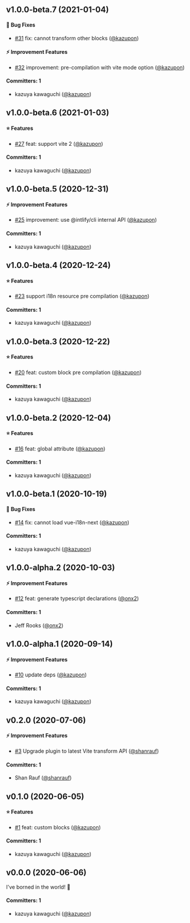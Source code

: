 
## v1.0.0-beta.7 (2021-01-04)

#### :bug: Bug Fixes
* [#31](https://github.com/intlify/vite-plugin-vue-i18n/pull/31) fix: cannot transform other blocks ([@kazupon](https://github.com/kazupon))

#### :zap: Improvement Features
* [#32](https://github.com/intlify/vite-plugin-vue-i18n/pull/32) improvement: pre-compilation with vite mode option ([@kazupon](https://github.com/kazupon))

#### Committers: 1
- kazuya kawaguchi ([@kazupon](https://github.com/kazupon))


## v1.0.0-beta.6 (2021-01-03)

#### :star: Features
* [#27](https://github.com/intlify/vite-plugin-vue-i18n/pull/27) feat: support vite 2 ([@kazupon](https://github.com/kazupon))

#### Committers: 1
- kazuya kawaguchi ([@kazupon](https://github.com/kazupon))


## v1.0.0-beta.5 (2020-12-31)

#### :zap: Improvement Features
* [#25](https://github.com/intlify/vite-plugin-vue-i18n/pull/25) improvement: use @intlify/cli internal API ([@kazupon](https://github.com/kazupon))

#### Committers: 1
- kazuya kawaguchi ([@kazupon](https://github.com/kazupon))


## v1.0.0-beta.4 (2020-12-24)

#### :star: Features
* [#23](https://github.com/intlify/vite-plugin-vue-i18n/pull/23) support i18n resource pre compilation ([@kazupon](https://github.com/kazupon))

#### Committers: 1
- kazuya kawaguchi ([@kazupon](https://github.com/kazupon))


## v1.0.0-beta.3 (2020-12-22)

#### :star: Features
* [#20](https://github.com/intlify/vite-plugin-vue-i18n/pull/20) feat: custom block pre compilation ([@kazupon](https://github.com/kazupon))

#### Committers: 1
- kazuya kawaguchi ([@kazupon](https://github.com/kazupon))


## v1.0.0-beta.2 (2020-12-04)

#### :star: Features
* [#16](https://github.com/intlify/vite-plugin-vue-i18n/pull/16) feat: global attribute ([@kazupon](https://github.com/kazupon))

#### Committers: 1
- kazuya kawaguchi ([@kazupon](https://github.com/kazupon))


## v1.0.0-beta.1 (2020-10-19)

#### :bug: Bug Fixes
* [#14](https://github.com/intlify/vite-plugin-vue-i18n/pull/14) fix: cannot load vue-i18n-next ([@kazupon](https://github.com/kazupon))

#### Committers: 1
- kazuya kawaguchi ([@kazupon](https://github.com/kazupon))


## v1.0.0-alpha.2 (2020-10-03)

#### :zap: Improvement Features
* [#12](https://github.com/intlify/vite-plugin-vue-i18n/pull/12) feat: generate typescript declarations ([@onx2](https://github.com/onx2))

#### Committers: 1
- Jeff Rooks ([@onx2](https://github.com/onx2))


## v1.0.0-alpha.1 (2020-09-14)

#### :zap: Improvement Features
* [#10](https://github.com/intlify/vite-plugin-vue-i18n/pull/10) update deps ([@kazupon](https://github.com/kazupon))

#### Committers: 1
- kazuya kawaguchi ([@kazupon](https://github.com/kazupon))




## v0.2.0 (2020-07-06)

#### :zap: Improvement Features
* [#3](https://github.com/intlify/vite-plugin-vue-i18n/pull/3) Upgrade plugin to latest Vite transform API ([@shanrauf](https://github.com/shanrauf))

#### Committers: 1
- Shan Rauf ([@shanrauf](https://github.com/shanrauf))


## v0.1.0 (2020-06-05)

#### :star: Features
* [#1](https://github.com/intlify/vite-plugin-vue-i18n/pull/1) feat: custom blocks ([@kazupon](https://github.com/kazupon))

#### Committers: 1
- kazuya kawaguchi ([@kazupon](https://github.com/kazupon))

## v0.0.0 (2020-06-06)

I've borned in the world! :tada:

#### Committers: 1
- kazuya kawaguchi ([@kazupon](https://github.com/kazupon))
